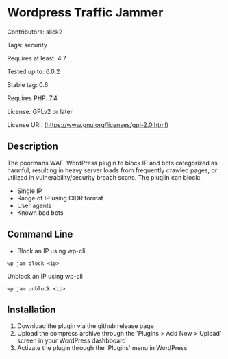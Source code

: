 # Wordpress Traffic Jammer
Contributors: slick2

Tags: security

Requires at least: 4.7

Tested up to: 6.0.2

Stable tag: 0.6

Requires PHP: 7.4

License: GPLv2 or later

License URI: (https://www.gnu.org/licenses/gpl-2.0.html)

## Description

The poormans WAF.  WordPress plugin to block IP and bots categorized as harmful, resulting in heavy server loads from frequently crawled pages, or utilized in vulnerability/security breach scans.  The plugiin can block:

- Single IP
- Range of IP using CIDR format
- User agents 
- Known bad bots

## Command Line
- Block an IP using wp-cli
```
wp jam block <ip>
```
Unblock an IP using wp-cli
```
wp jam unblock <ip>
```


## Installation

1. Download the plugin via the github release page
1. Upload the compress archive through the 'Plugins > Add New > Upload' screen in your WordPress dashbboard
1. Activate the plugin through the 'Plugins' menu in WordPress 